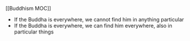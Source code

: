 [[Buddhism MOC]]

- If the Buddha is everywhere, we cannot find him  in anything particular
- If the Buddha is everywhere, we can find him everywhere, also in particular things
